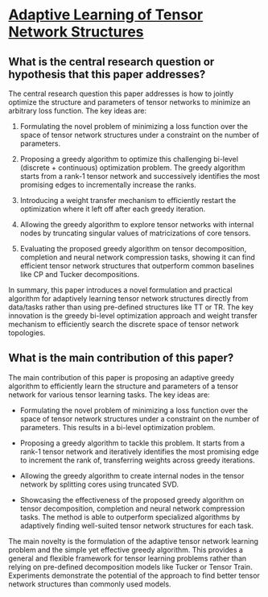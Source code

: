 # [Adaptive Learning of Tensor Network Structures](https://arxiv.org/abs/2008.05437v2)

## What is the central research question or hypothesis that this paper addresses?

 The central research question this paper addresses is how to jointly optimize the structure and parameters of tensor networks to minimize an arbitrary loss function. The key ideas are:

1. Formulating the novel problem of minimizing a loss function over the space of tensor network structures under a constraint on the number of parameters. 

2. Proposing a greedy algorithm to optimize this challenging bi-level (discrete + continuous) optimization problem. The greedy algorithm starts from a rank-1 tensor network and successively identifies the most promising edges to incrementally increase the ranks.

3. Introducing a weight transfer mechanism to efficiently restart the optimization where it left off after each greedy iteration. 

4. Allowing the greedy algorithm to explore tensor networks with internal nodes by truncating singular values of matricizations of core tensors.

5. Evaluating the proposed greedy algorithm on tensor decomposition, completion and neural network compression tasks, showing it can find efficient tensor network structures that outperform common baselines like CP and Tucker decompositions.

In summary, this paper introduces a novel formulation and practical algorithm for adaptively learning tensor network structures directly from data/tasks rather than using pre-defined structures like TT or TR. The key innovation is the greedy bi-level optimization approach and weight transfer mechanism to efficiently search the discrete space of tensor network topologies.


## What is the main contribution of this paper?

 The main contribution of this paper is proposing an adaptive greedy algorithm to efficiently learn the structure and parameters of a tensor network for various tensor learning tasks. The key ideas are:

- Formulating the novel problem of minimizing a loss function over the space of tensor network structures under a constraint on the number of parameters. This results in a bi-level optimization problem.

- Proposing a greedy algorithm to tackle this problem. It starts from a rank-1 tensor network and iteratively identifies the most promising edge to increment the rank of, transferring weights across greedy iterations. 

- Allowing the greedy algorithm to create internal nodes in the tensor network by splitting cores using truncated SVD.

- Showcasing the effectiveness of the proposed greedy algorithm on tensor decomposition, completion and neural network compression tasks. The method is able to outperform specialized algorithms by adaptively finding well-suited tensor network structures for each task.

The main novelty is the formulation of the adaptive tensor network learning problem and the simple yet effective greedy algorithm. This provides a general and flexible framework for tensor learning problems rather than relying on pre-defined decomposition models like Tucker or Tensor Train. Experiments demonstrate the potential of the approach to find better tensor network structures than commonly used models.
